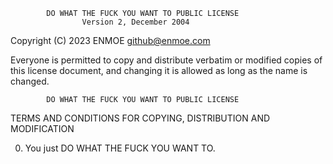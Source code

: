             DO WHAT THE FUCK YOU WANT TO PUBLIC LICENSE
                    Version 2, December 2004

 Copyright (C) 2023 ENMOE <github@enmoe.com>

 Everyone is permitted to copy and distribute verbatim or modified
 copies of this license document, and changing it is allowed as long
 as the name is changed.

            DO WHAT THE FUCK YOU WANT TO PUBLIC LICENSE
   TERMS AND CONDITIONS FOR COPYING, DISTRIBUTION AND MODIFICATION

  0. You just DO WHAT THE FUCK YOU WANT TO.

